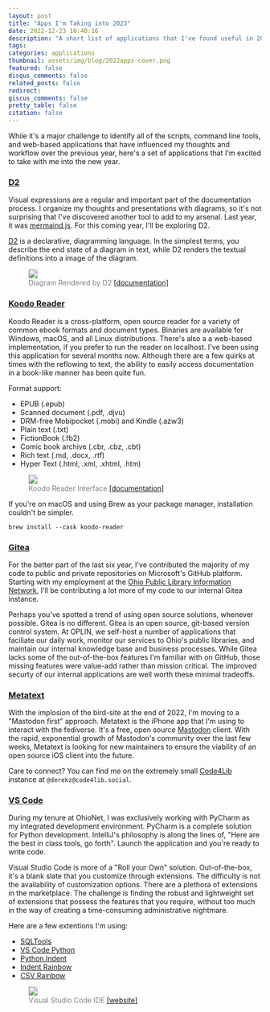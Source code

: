 ```yaml
---
layout: post
title: "Apps I'm Taking into 2023"
date: 2022-12-23 16:40:16
description: "A short list of applications that I've found useful in 2022."
tags: 
categories: applications
thumbnail: assets/img/blog/2022apps-cover.png
featured: false
disqus_comments: false
related_posts: false
redirect:
giscus_comments: false
pretty_table: false
citation: false
---
```


While it's a major challenge to identify all of the scripts, command line tools, and web-based applications that have influenced my thoughts and workflow over the previous year,
here's a set of applications that I'm excited to take with me into the new year.

### [D2](https://d2lang.com/tour/intro/)

Visual expressions are a regular and important part of the documentation process. I organize my thoughts and presentations with diagrams, so it's not surprising that I've discovered another tool to add to my arsenal. Last year, it was [mermaind.js](https://mermaid.js.org/). For this coming year, I'll be exploring D2.

[D2](https://d2lang.com/tour/intro/) is a declarative, diagramming language. In the simplest terms, you describe the end state of a diagram in text, while D2 renders the textual definitions into a image of the diagram.

<figure>
  <img style="border: 1px solid #bfbfbf;" src="d2-diagram.png">
  <figcaption style="color:grey;">Diagram Rendered by D2 <a href="https://d2lang.com/tour/install">[documentation]</a></figcaption>
</figure>

### [Koodo Reader](https://github.com/troyeguo/koodo-reader)

Koodo Reader is a cross-platform, open source reader for a variety of common ebook formats and document types. Binaries are available for Windows, macOS, and all Linux distributions. There's also a a web-based implementation, if you prefer to run the reader on localhost. I've been using this application for several months now. Although there are a few quirks at times with the reflowing to text, the ability to easily access documentation in a book-like manner has been quite fun.

Format support:
* EPUB (.epub)
* Scanned document (.pdf, .djvu)
* DRM-free Mobipocket (.mobi) and Kindle (.azw3)
* Plain text (.txt)
* FictionBook (.fb2)
* Comic book archive (.cbr, .cbz, .cbt)
* Rich text (.md, .docx, .rtf)
* Hyper Text (.html, .xml, .xhtml, .htm)

<figure>
  <img style="border: 1px solid #bfbfbf;" src="koodo-reader.png">
  <figcaption style="color:grey;">Koodo Reader Interface <a href="https://koodo.960960.xyz/en">[documentation]</a></figcaption>
</figure>

If you're on macOS and using Brew as your package manager, installation couldn't be simpler.

```
brew install --cask koodo-reader
```

### [Gitea](https://gitea.io/en-us/)

For the better part of the last six year, I've contributed the majority of my code to public and private repositories on Microsoft's GitHub platform. Starting with my employment at the [Ohio Public Library Information Network](https://www.oplin.ohio.gov/), I'll be contributing a lot more of my code to our internal Gitea instance.

Perhaps you've spotted a trend of using open source solutions, whenever possible. Gitea is no different. Gitea is an open source, git-based version control system. At OPLIN, we self-host a number of applications that faciliate our daily work, monitor our services to Ohio's public libraries, and maintain our internal knowledge base and business processes. While Gitea lacks some of the out-of-the-box features I'm familiar with on GitHub, those missing features were value-add rather than mission critical. The improved securty of our internal applications are well worth these minimal tradeoffs.

### [Metatext](https://github.com/metabolist/metatext)

With the implosion of the bird-site at the end of 2022, I'm moving to a "Mastodon first" approach. Metatext is the iPhone app that I'm using to interact with the fediverse. It's a free, open source [Mastodon](https://joinmastodon.org/) client. With the rapid, exponential growth of Mastodon's community over the last few weeks, Metatext is looking for new maintainers to ensure the viability of an open source iOS client into the future.

Care to connect? You can find me on the extremely small [Code4Lib](https://code4lib.org/about/) instance at `@derekz@code4lib.social`. 

### [VS Code](https://code.visualstudio.com/)

During my tenure at OhioNet, I was exclusively working with PyCharm as my integrated development environment. PyCharm is a complete solution for Python development. IntelliJ's philosophy is along the lines of, "Here are the best in class tools, go forth". Launch the application and you're ready to write code.

Visual Studio Code is more of a "Roll your Own" solution. Out-of-the-box, it's a blank slate that you customize through extensions. The difficulty is not the availability of customization options. There are a plethora of extensions in the marketplace. The challenge is finding the robust and lightweight set of extensions that possess the features that you require, without too much in the way of creating a time-consuming administrative nightmare.

Here are a few extentions I'm using:
* [SQLTools](https://vscode-sqltools.mteixeira.dev/en/home/)
* [VS Code Python](https://github.com/Microsoft/vscode-python)
* [Python Indent](https://github.com/kbrose/vsc-python-indent)
* [Indent Rainbow](https://github.com/oderwat/vscode-indent-rainbow#indent-rainbow)
* [CSV Rainbow](https://github.com/mechatroner/vscode_rainbow_csv)

<figure>
  <img style="border: 1px solid #bfbfbf;" src="vscode.png">
  <figcaption style="color:grey;">Visual Studio Code IDE <a href="https://code.visualstudio.com/">[website]</a></figcaption>
</figure>
